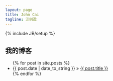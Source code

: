 ```yaml
---
layout: page
title: John Cai
tagline: 洼则盈
---
```

{% include JB/setup %}
    
## 我的博客

<ul class="posts">
  {% for post in site.posts %}
    <li><span>{{ post.date | date_to_string }}</span> &raquo; <a href="{{ BASE_PATH }}{{ post.url }}">{{ post.title }}</a></li>
  {% endfor %}
</ul>